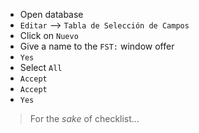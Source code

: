 * Open database
* `Editar` --> `Tabla de Selección de Campos`
* Click on `Nuevo`
* Give a name to the `FST:` window offer
* `Yes`
* Select `All`
* `Accept`
* `Accept`
* `Yes`

> For the _sake_ of checklist... 
